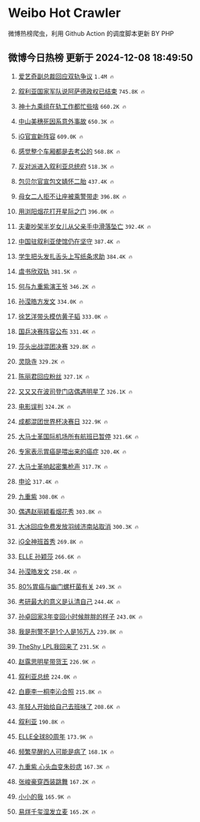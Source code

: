 # Weibo Hot Crawler 



微博热榜爬虫，利用 Github Action 的调度脚本更新 BY PHP 


## 微博今日热榜 更新于 2024-12-08 18:49:50 
1. [爱艺奇副总裁回应双轨争议](https://s.weibo.com/weibo?q=%23%E7%88%B1%E8%89%BA%E5%A5%87%E5%89%AF%E6%80%BB%E8%A3%81%E5%9B%9E%E5%BA%94%E5%8F%8C%E8%BD%A8%E4%BA%89%E8%AE%AE%23&t=31&band_rank=1&Refer=top) `1.4M 🔥` 

1. [叙利亚国家军队说阿萨德政权已结束](https://s.weibo.com/weibo?q=%23%E5%8F%99%E5%88%A9%E4%BA%9A%E5%9B%BD%E5%AE%B6%E5%86%9B%E9%98%9F%E8%AF%B4%E9%98%BF%E8%90%A8%E5%BE%B7%E6%94%BF%E6%9D%83%E5%B7%B2%E7%BB%93%E6%9D%9F%23&t=31&band_rank=2&Refer=top) `745.8K 🔥` 

1. [神十九乘组在轨工作都忙些啥](https://s.weibo.com/weibo?q=%23%E7%A5%9E%E5%8D%81%E4%B9%9D%E4%B9%98%E7%BB%84%E5%9C%A8%E8%BD%A8%E5%B7%A5%E4%BD%9C%E9%83%BD%E5%BF%99%E4%BA%9B%E5%95%A5%23&t=31&band_rank=3&Refer=top) `660.2K 🔥` 

1. [中山美穗死因系意外事故](https://s.weibo.com/weibo?q=%23%E4%B8%AD%E5%B1%B1%E7%BE%8E%E7%A9%97%E6%AD%BB%E5%9B%A0%E7%B3%BB%E6%84%8F%E5%A4%96%E4%BA%8B%E6%95%85%23&t=31&band_rank=4&Refer=top) `650.3K 🔥` 

1. [iG官宣新阵容](https://s.weibo.com/weibo?q=iG%E5%AE%98%E5%AE%A3%E6%96%B0%E9%98%B5%E5%AE%B9&t=31&band_rank=5&Refer=top) `609.0K 🔥` 

1. [感觉整个车厢都是去考公的](https://s.weibo.com/weibo?q=%23%E6%84%9F%E8%A7%89%E6%95%B4%E4%B8%AA%E8%BD%A6%E5%8E%A2%E9%83%BD%E6%98%AF%E5%8E%BB%E8%80%83%E5%85%AC%E7%9A%84%23&t=31&band_rank=6&Refer=top) `568.8K 🔥` 

1. [反对派进入叙利亚总统府](https://s.weibo.com/weibo?q=%23%E5%8F%8D%E5%AF%B9%E6%B4%BE%E8%BF%9B%E5%85%A5%E5%8F%99%E5%88%A9%E4%BA%9A%E6%80%BB%E7%BB%9F%E5%BA%9C%23&t=31&band_rank=7&Refer=top) `518.3K 🔥` 

1. [包贝尔官宣包文婧怀二胎](https://s.weibo.com/weibo?q=%23%E5%8C%85%E8%B4%9D%E5%B0%94%E5%AE%98%E5%AE%A3%E5%8C%85%E6%96%87%E5%A9%A7%E6%80%80%E4%BA%8C%E8%83%8E%23&t=31&band_rank=8&Refer=top) `437.4K 🔥` 

1. [母女二人拒不让座被乘警带走](https://s.weibo.com/weibo?q=%23%E6%AF%8D%E5%A5%B3%E4%BA%8C%E4%BA%BA%E6%8B%92%E4%B8%8D%E8%AE%A9%E5%BA%A7%E8%A2%AB%E4%B9%98%E8%AD%A6%E5%B8%A6%E8%B5%B0%23&t=31&band_rank=9&Refer=top) `396.8K 🔥` 

1. [用浏阳烟花打开星际之门](https://s.weibo.com/weibo?q=%23%E7%94%A8%E6%B5%8F%E9%98%B3%E7%83%9F%E8%8A%B1%E6%89%93%E5%BC%80%E6%98%9F%E9%99%85%E4%B9%8B%E9%97%A8%23&t=31&band_rank=10&Refer=top) `396.0K 🔥` 

1. [夫妻吵架半岁女儿从父亲手中滑落坠亡](https://s.weibo.com/weibo?q=%23%E5%A4%AB%E5%A6%BB%E5%90%B5%E6%9E%B6%E5%8D%8A%E5%B2%81%E5%A5%B3%E5%84%BF%E4%BB%8E%E7%88%B6%E4%BA%B2%E6%89%8B%E4%B8%AD%E6%BB%91%E8%90%BD%E5%9D%A0%E4%BA%A1%23&t=31&band_rank=11&Refer=top) `392.4K 🔥` 

1. [中国驻叙利亚使馆仍在坚守](https://s.weibo.com/weibo?q=%23%E4%B8%AD%E5%9B%BD%E9%A9%BB%E5%8F%99%E5%88%A9%E4%BA%9A%E4%BD%BF%E9%A6%86%E4%BB%8D%E5%9C%A8%E5%9D%9A%E5%AE%88%23&t=31&band_rank=12&Refer=top) `387.4K 🔥` 

1. [学生把头发扎舌头上写纸条求助](https://s.weibo.com/weibo?q=%23%E5%AD%A6%E7%94%9F%E6%8A%8A%E5%A4%B4%E5%8F%91%E6%89%8E%E8%88%8C%E5%A4%B4%E4%B8%8A%E5%86%99%E7%BA%B8%E6%9D%A1%E6%B1%82%E5%8A%A9%23&t=31&band_rank=13&Refer=top) `384.4K 🔥` 

1. [虞书欣双轨](https://s.weibo.com/weibo?q=%E8%99%9E%E4%B9%A6%E6%AC%A3%E5%8F%8C%E8%BD%A8&t=31&band_rank=14&Refer=top) `381.5K 🔥` 

1. [何与九重紫演王爷](https://s.weibo.com/weibo?q=%E4%BD%95%E4%B8%8E%E4%B9%9D%E9%87%8D%E7%B4%AB%E6%BC%94%E7%8E%8B%E7%88%B7&t=31&band_rank=15&Refer=top) `346.2K 🔥` 

1. [孙滢皓方发文](https://s.weibo.com/weibo?q=%E5%AD%99%E6%BB%A2%E7%9A%93%E6%96%B9%E5%8F%91%E6%96%87&t=31&band_rank=16&Refer=top) `334.0K 🔥` 

1. [徐艺洋带头模仿黄子韬](https://s.weibo.com/weibo?q=%23%E5%BE%90%E8%89%BA%E6%B4%8B%E5%B8%A6%E5%A4%B4%E6%A8%A1%E4%BB%BF%E9%BB%84%E5%AD%90%E9%9F%AC%23&t=31&band_rank=17&Refer=top) `333.0K 🔥` 

1. [国乒决赛阵容公布](https://s.weibo.com/weibo?q=%23%E5%9B%BD%E4%B9%92%E5%86%B3%E8%B5%9B%E9%98%B5%E5%AE%B9%E5%85%AC%E5%B8%83%23&t=31&band_rank=18&Refer=top) `331.4K 🔥` 

1. [莎头出战混团决赛](https://s.weibo.com/weibo?q=%23%E8%8E%8E%E5%A4%B4%E5%87%BA%E6%88%98%E6%B7%B7%E5%9B%A2%E5%86%B3%E8%B5%9B%23&t=31&band_rank=19&Refer=top) `329.8K 🔥` 

1. [灵隐寺](https://s.weibo.com/weibo?q=%E7%81%B5%E9%9A%90%E5%AF%BA&t=31&band_rank=20&Refer=top) `329.2K 🔥` 

1. [陈丽君回应粉丝](https://s.weibo.com/weibo?q=%23%E9%99%88%E4%B8%BD%E5%90%9B%E5%9B%9E%E5%BA%94%E7%B2%89%E4%B8%9D%23&t=31&band_rank=21&Refer=top) `327.1K 🔥` 

1. [又又又在波司登门店偶遇明星了](https://s.weibo.com/weibo?q=%23%E5%8F%88%E5%8F%88%E5%8F%88%E5%9C%A8%E6%B3%A2%E5%8F%B8%E7%99%BB%E9%97%A8%E5%BA%97%E5%81%B6%E9%81%87%E6%98%8E%E6%98%9F%E4%BA%86%23&t=31&band_rank=22&Refer=top) `326.1K 🔥` 

1. [电影误判](https://s.weibo.com/weibo?q=%23%E7%94%B5%E5%BD%B1%E8%AF%AF%E5%88%A4%23&t=31&band_rank=23&Refer=top) `324.2K 🔥` 

1. [成都混团世界杯决赛日](https://s.weibo.com/weibo?q=%23%E6%88%90%E9%83%BD%E6%B7%B7%E5%9B%A2%E4%B8%96%E7%95%8C%E6%9D%AF%E5%86%B3%E8%B5%9B%E6%97%A5%23&t=31&band_rank=24&Refer=top) `322.9K 🔥` 

1. [大马士革国际机场所有航班已暂停](https://s.weibo.com/weibo?q=%23%E5%A4%A7%E9%A9%AC%E5%A3%AB%E9%9D%A9%E5%9B%BD%E9%99%85%E6%9C%BA%E5%9C%BA%E6%89%80%E6%9C%89%E8%88%AA%E7%8F%AD%E5%B7%B2%E6%9A%82%E5%81%9C%23&t=31&band_rank=25&Refer=top) `321.6K 🔥` 

1. [专家表示胃癌是喂出来的癌症](https://s.weibo.com/weibo?q=%23%E4%B8%93%E5%AE%B6%E8%A1%A8%E7%A4%BA%E8%83%83%E7%99%8C%E6%98%AF%E5%96%82%E5%87%BA%E6%9D%A5%E7%9A%84%E7%99%8C%E7%97%87%23&t=31&band_rank=26&Refer=top) `320.4K 🔥` 

1. [大马士革响起密集枪声](https://s.weibo.com/weibo?q=%23%E5%A4%A7%E9%A9%AC%E5%A3%AB%E9%9D%A9%E5%93%8D%E8%B5%B7%E5%AF%86%E9%9B%86%E6%9E%AA%E5%A3%B0%23&t=31&band_rank=27&Refer=top) `317.7K 🔥` 

1. [申论](https://s.weibo.com/weibo?q=%E7%94%B3%E8%AE%BA&t=31&band_rank=28&Refer=top) `317.4K 🔥` 

1. [九重紫](https://s.weibo.com/weibo?q=%E4%B9%9D%E9%87%8D%E7%B4%AB&t=31&band_rank=29&Refer=top) `308.0K 🔥` 

1. [偶遇赵丽颖看烟花秀](https://s.weibo.com/weibo?q=%23%E5%81%B6%E9%81%87%E8%B5%B5%E4%B8%BD%E9%A2%96%E7%9C%8B%E7%83%9F%E8%8A%B1%E7%A7%80%23&t=31&band_rank=30&Refer=top) `303.8K 🔥` 

1. [大冰回应免费发放羽绒济南站取消](https://s.weibo.com/weibo?q=%23%E5%A4%A7%E5%86%B0%E5%9B%9E%E5%BA%94%E5%85%8D%E8%B4%B9%E5%8F%91%E6%94%BE%E7%BE%BD%E7%BB%92%E6%B5%8E%E5%8D%97%E7%AB%99%E5%8F%96%E6%B6%88%23&t=31&band_rank=31&Refer=top) `300.3K 🔥` 

1. [iG全神班首秀](https://s.weibo.com/weibo?q=%23iG%E5%85%A8%E7%A5%9E%E7%8F%AD%E9%A6%96%E7%A7%80%23&t=31&band_rank=32&Refer=top) `269.8K 🔥` 

1. [ELLE 孙颖莎](https://s.weibo.com/weibo?q=ELLE%20%E5%AD%99%E9%A2%96%E8%8E%8E&t=31&band_rank=33&Refer=top) `266.6K 🔥` 

1. [孙滢皓发文](https://s.weibo.com/weibo?q=%23%E5%AD%99%E6%BB%A2%E7%9A%93%E5%8F%91%E6%96%87%23&t=31&band_rank=34&Refer=top) `258.4K 🔥` 

1. [80%胃癌与幽门螺杆菌有关](https://s.weibo.com/weibo?q=%2380%25%E8%83%83%E7%99%8C%E4%B8%8E%E5%B9%BD%E9%97%A8%E8%9E%BA%E6%9D%86%E8%8F%8C%E6%9C%89%E5%85%B3%23&t=31&band_rank=35&Refer=top) `249.3K 🔥` 

1. [考研最大的意义是认清自己](https://s.weibo.com/weibo?q=%E8%80%83%E7%A0%94%E6%9C%80%E5%A4%A7%E7%9A%84%E6%84%8F%E4%B9%89%E6%98%AF%E8%AE%A4%E6%B8%85%E8%87%AA%E5%B7%B1&t=31&band_rank=36&Refer=top) `244.4K 🔥` 

1. [孙卓回家3年变回小时候胖胖的样子](https://s.weibo.com/weibo?q=%23%E5%AD%99%E5%8D%93%E5%9B%9E%E5%AE%B63%E5%B9%B4%E5%8F%98%E5%9B%9E%E5%B0%8F%E6%97%B6%E5%80%99%E8%83%96%E8%83%96%E7%9A%84%E6%A0%B7%E5%AD%90%23&t=31&band_rank=37&Refer=top) `243.0K 🔥` 

1. [我是刑警不是1个人是16万人](https://s.weibo.com/weibo?q=%E6%88%91%E6%98%AF%E5%88%91%E8%AD%A6%E4%B8%8D%E6%98%AF1%E4%B8%AA%E4%BA%BA%E6%98%AF16%E4%B8%87%E4%BA%BA&t=31&band_rank=38&Refer=top) `239.8K 🔥` 

1. [TheShy LPL我回来了](https://s.weibo.com/weibo?q=TheShy%20LPL%E6%88%91%E5%9B%9E%E6%9D%A5%E4%BA%86&t=31&band_rank=39&Refer=top) `231.5K 🔥` 

1. [赵露思明星带货王](https://s.weibo.com/weibo?q=%E8%B5%B5%E9%9C%B2%E6%80%9D%E6%98%8E%E6%98%9F%E5%B8%A6%E8%B4%A7%E7%8E%8B&t=31&band_rank=40&Refer=top) `226.9K 🔥` 

1. [叙利亚总统](https://s.weibo.com/weibo?q=%E5%8F%99%E5%88%A9%E4%BA%9A%E6%80%BB%E7%BB%9F&t=31&band_rank=41&Refer=top) `224.0K 🔥` 

1. [白鹿李一桐李沁合照](https://s.weibo.com/weibo?q=%23%E7%99%BD%E9%B9%BF%E6%9D%8E%E4%B8%80%E6%A1%90%E6%9D%8E%E6%B2%81%E5%90%88%E7%85%A7%23&t=31&band_rank=42&Refer=top) `215.8K 🔥` 

1. [年轻人开始给自己去班味了](https://s.weibo.com/weibo?q=%23%E5%B9%B4%E8%BD%BB%E4%BA%BA%E5%BC%80%E5%A7%8B%E7%BB%99%E8%87%AA%E5%B7%B1%E5%8E%BB%E7%8F%AD%E5%91%B3%E4%BA%86%23&t=31&band_rank=43&Refer=top) `208.6K 🔥` 

1. [叙利亚](https://s.weibo.com/weibo?q=%E5%8F%99%E5%88%A9%E4%BA%9A&t=31&band_rank=44&Refer=top) `190.8K 🔥` 

1. [ELLE全球80周年](https://s.weibo.com/weibo?q=%23ELLE%E5%85%A8%E7%90%8380%E5%91%A8%E5%B9%B4%23&t=31&band_rank=45&Refer=top) `173.9K 🔥` 

1. [频繁早醒的人可能是病了](https://s.weibo.com/weibo?q=%23%E9%A2%91%E7%B9%81%E6%97%A9%E9%86%92%E7%9A%84%E4%BA%BA%E5%8F%AF%E8%83%BD%E6%98%AF%E7%97%85%E4%BA%86%23&t=31&band_rank=46&Refer=top) `168.1K 🔥` 

1. [九重紫 心头血变朱砂痣](https://s.weibo.com/weibo?q=%E4%B9%9D%E9%87%8D%E7%B4%AB%20%E5%BF%83%E5%A4%B4%E8%A1%80%E5%8F%98%E6%9C%B1%E7%A0%82%E7%97%A3&t=31&band_rank=47&Refer=top) `167.3K 🔥` 

1. [张峻豪穿西装跳舞](https://s.weibo.com/weibo?q=%23%E5%BC%A0%E5%B3%BB%E8%B1%AA%E7%A9%BF%E8%A5%BF%E8%A3%85%E8%B7%B3%E8%88%9E%23&t=31&band_rank=48&Refer=top) `167.2K 🔥` 

1. [小小的我](https://s.weibo.com/weibo?q=%E5%B0%8F%E5%B0%8F%E7%9A%84%E6%88%91&t=31&band_rank=49&Refer=top) `165.9K 🔥` 

1. [易烊千玺湿发立麦](https://s.weibo.com/weibo?q=%E6%98%93%E7%83%8A%E5%8D%83%E7%8E%BA%E6%B9%BF%E5%8F%91%E7%AB%8B%E9%BA%A6&t=31&band_rank=50&Refer=top) `165.2K 🔥` 

